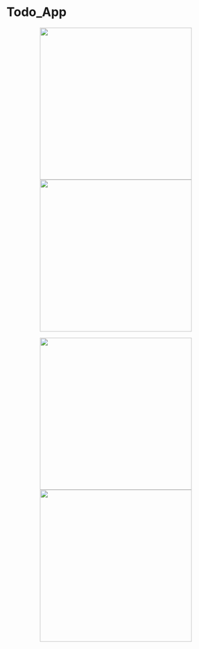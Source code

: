 # Todo_App

<p align="center">
<img src="https://user-images.githubusercontent.com/56133783/121789973-53038680-cbf8-11eb-9c39-8cb7c9ef958a.png" width="350px">
<img src="https://user-images.githubusercontent.com/56133783/121789974-54cd4a00-cbf8-11eb-85c6-14e8a92a9954.png" width="350px">
</p>

<p align="center">
<img src="https://user-images.githubusercontent.com/56133783/121789975-55fe7700-cbf8-11eb-84ec-78281ab6e359.png" width="350px">
<img src="https://user-images.githubusercontent.com/56133783/121789976-56970d80-cbf8-11eb-8ef4-a6f31582553a.png" width="350px">
</p>
